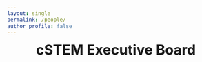 ```yaml
---
layout: single
permalink: /people/
author_profile: false
---
```


<center><font size="+3"><b>cSTEM Executive Board</b></font>

<object data="eBoard.svg"> </object>

</center>
